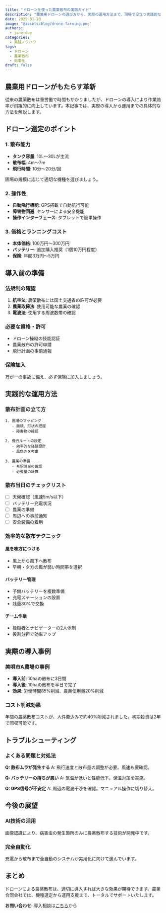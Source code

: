 ```yaml
---
title: "ドローンを使った農薬散布の実践ガイド"
description: "農業用ドローンの選び方から、実際の運用方法まで、現場で役立つ実践的なノウハウを紹介"
date: 2025-01-20
image: "@assets/blog/drone-farming.png"
authors:
  - jane-doe
categories:
  - 実践ノウハウ
tags:
  - ドローン
  - 農薬散布
  - 効率化
draft: false
---
```


## 農業用ドローンがもたらす革新

従来の農薬散布は重労働で時間もかかりましたが、ドローンの導入により作業効率が飛躍的に向上しています。本記事では、実際の導入から運用までの具体的な方法を解説します。

## ドローン選定のポイント

### 1. 散布能力
- **タンク容量**: 10L〜30Lが主流
- **散布幅**: 4m〜7m
- **飛行時間**: 10分〜20分/回

圃場の規模に応じて適切な機種を選びましょう。

### 2. 操作性
- **自動飛行機能**: GPS搭載で自動航行可能
- **障害物回避**: センサーによる安全機能
- **操作インターフェース**: タブレットで簡単操作

### 3. 価格とランニングコスト
- **本体価格**: 100万円〜300万円
- **バッテリー**: 追加購入推奨（1個10万円程度）
- **保険**: 年間3万円〜5万円

## 導入前の準備

### 法規制の確認
1. **航空法**: 農薬散布には国土交通省の許可が必要
2. **農薬取締法**: 使用可能な農薬の確認
3. **電波法**: 使用する周波数帯の確認

### 必要な資格・許可
- ドローン操縦の技能認証
- 農薬散布の許可申請
- 飛行計画の事前通報

### 保険加入
万が一の事故に備え、必ず保険に加入しましょう。

## 実践的な運用方法

### 散布計画の立て方
```
1. 圃場のマッピング
   - 面積、形状の把握
   - 障害物の確認
   
2. 飛行ルートの設定
   - 効率的な経路設計
   - 風向きを考慮
   
3. 農薬の準備
   - 希釈倍率の確認
   - 必要量の計算
```

### 散布当日のチェックリスト
- [ ] 天候確認（風速5m/s以下）
- [ ] バッテリー充電状況
- [ ] 農薬の準備
- [ ] 周辺への事前通知
- [ ] 安全装備の着用

### 効率的な散布テクニック

#### 風を味方につける
- 風上から風下へ散布
- 早朝・夕方の風が弱い時間帯を選択

#### バッテリー管理
- 予備バッテリーを複数準備
- 充電ステーションの設置
- 残量30%で交換

#### チーム作業
- 操縦者とナビゲーターの2人体制
- 役割分担で効率アップ

## 実際の導入事例

### 美唄市A農場の事例
- **導入前**: 10haの散布に3日間
- **導入後**: 10haの散布を半日で完了
- **効果**: 労働時間85%削減、農薬使用量20%削減

### コスト削減効果
年間の農薬散布コストが、人件費込みで約40%削減されました。初期投資は2年で回収可能です。

## トラブルシューティング

### よくある問題と対処法

**Q: 散布ムラが発生する**
A: 飛行速度と散布量の調整が必要。風速も要確認。

**Q: バッテリーの持ちが悪い**
A: 気温が低いと性能低下。保温対策を実施。

**Q: GPS信号が不安定**
A: 周辺の電波干渉を確認。マニュアル操作に切り替え。

## 今後の展望

### AI技術の活用
画像認識により、病害虫の発生箇所のみに農薬散布する技術が開発中です。

### 完全自動化
充電から散布まで全自動のシステムが実用化に向けて進んでいます。

## まとめ

ドローンによる農薬散布は、適切に導入すれば大きな効果が期待できます。農業合同会社では、機種選定から運用支援まで、トータルでサポートいたします。

**お問い合わせ**: 導入相談は[こちら](/contact/)から